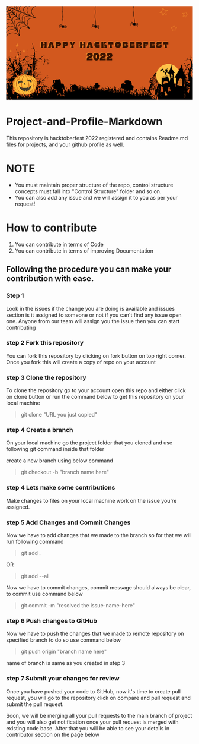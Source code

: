 <img src="cover.png" alt="Happy Hacktoberfest 2022" />

# Project-and-Profile-Markdown
This repository is hacktoberfest 2022 registered and contains Readme.md files for projects, and your github profile as well.

# NOTE

- You must maintain proper structure of the repo, control structure concepts must fall into "Control Structure" folder and so on.
- You can also add any issue and we will assign it to you as per your request!

# How to contribute

1. You can contribute in terms of Code
2. You can contribute in terms of improving Documentation

## Following the procedure you can make your contribution with ease.

### Step 1

Look in the issues if the change you are doing is available and issues section is it assigned to someone or not if you can't find any issue open one. Anyone from our team will assign you the issue then you can start contributing

### step 2 Fork this repository

You can fork this repository by clicking on fork button on top right corner. Once you fork this will create a copy of repo on your account

### step 3 Clone the repository 

To clone the repository go to your account open this repo and either click on clone button or run the command below to get this repository on your local machine

> git clone "URL you just copied"

### step 4 Create a branch

On your local machine go the project folder that you cloned and use following git command inside that folder

create a new branch using below command

> git checkout -b "branch name here"

### step 4 Lets make some contributions

Make changes to files on your local machine work on the issue you're assigned. 

### step 5 Add Changes and Commit Changes

Now we have to add changes that we made to the branch so for that we will run following command

> git add .

OR

> git add --all

Now we have to commit changes, commit message should always be clear, to commit use command below

> git commit -m "resolved the issue-name-here"

### step 6 Push changes to GitHub

Now we have to push the changes that we made to remote repository on specified branch to do so use command below

> git push origin "branch name here"

name of branch is same as you created in step 3

### step 7 Submit your changes for review

Once you have pushed your code to GitHub, now it's time to create pull request, you will go to the repository click on compare and pull request and submit the pull request.

Soon, we will be merging all your pull requests to the main branch of project and you will also get notification once your pull request is merged with existing code base. After that you will be able to see your details in contributor section on the page below

